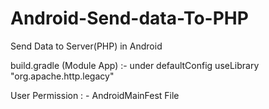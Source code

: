 # Android-Send-data-To-PHP


Send Data to Server(PHP) in Android

build.gradle (Module App) :- 
under defaultConfig 
useLibrary "org.apache.http.legacy"


User Permission : -
AndroidMainFest File

<uses-permission android:name="android.permission.INTERNET"/>
